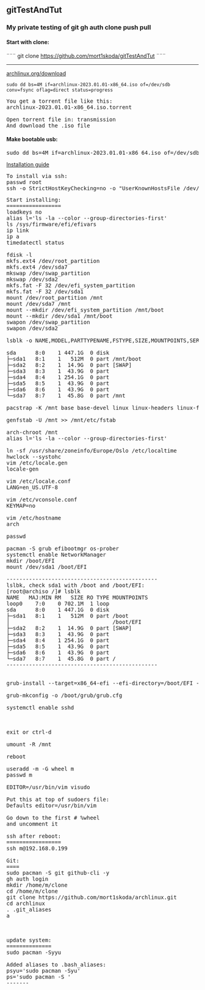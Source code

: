 ## gitTestAndTut
### My private testing of git gh auth clone push pull

#### Start with clone:


¨¨¨
git clone https://github.com/mort1skoda/gitTestAndTut
¨¨¨

----



[archlinux.org/download](https://archlinux.org/download/)



```
sudo dd bs=4M if=archlinux-2023.01.01-x86_64.iso of=/dev/sdb conv=fsync oflag=direct status=progress
```



<pre>
You get a torrent file like this:
archlinux-2023.01.01-x86_64.iso.torrent

Open torrent file in: transmission
And download the .iso file
</pre>

#### Make bootable usb:
<pre>
sudo dd bs=4M if=archlinux-2023.01.01-x86_64.iso of=/dev/sdb conv=fsync oflag=direct status=progress
</pre>

[Installation guide](https://wiki.archlinux.org/title/Installation_guide)

<pre>
To install via ssh:
passwd root
ssh -o StrictHostKeyChecking=no -o "UserKnownHostsFile /dev/null" root@192.168.0.198
</pre>

<pre>
Start installing:
=================
loadkeys no
alias l='ls -la --color --group-directories-first'
ls /sys/firmware/efi/efivars
ip link
ip a
timedatectl status

fdisk -l
mkfs.ext4 /dev/root_partition
mkfs.ext4 /dev/sda7
mkswap /dev/swap_partition
mkswap /dev/sda2
mkfs.fat -F 32 /dev/efi_system_partition
mkfs.fat -F 32 /dev/sda1
mount /dev/root_partition /mnt
mount /dev/sda7 /mnt
mount --mkdir /dev/efi_system_partition /mnt/boot
mount --mkdir /dev/sda1 /mnt/boot
swapon /dev/swap_partition
swapon /dev/sda2

lsblk -o NAME,MODEL,PARTTYPENAME,FSTYPE,SIZE,MOUNTPOINTS,SERIAL

sda      8:0    1 447.1G  0 disk
├─sda1   8:1    1   512M  0 part /mnt/boot
├─sda2   8:2    1  14.9G  0 part [SWAP]
├─sda3   8:3    1  43.9G  0 part
├─sda4   8:4    1 254.1G  0 part
├─sda5   8:5    1  43.9G  0 part
├─sda6   8:6    1  43.9G  0 part
└─sda7   8:7    1  45.8G  0 part /mnt

pacstrap -K /mnt base base-devel linux linux-headers linux-firmware amd-ucode vim openssh networkmanager

genfstab -U /mnt >> /mnt/etc/fstab

arch-chroot /mnt
alias l='ls -la --color --group-directories-first'

ln -sf /usr/share/zoneinfo/Europe/Oslo /etc/localtime
hwclock --systohc
vim /etc/locale.gen
locale-gen

vim /etc/locale.conf
LANG=en_US.UTF-8

vim /etc/vconsole.conf
KEYMAP=no

vim /etc/hostname
arch

passwd

pacman -S grub efibootmgr os-prober
systemctl enable NetworkManager
mkdir /boot/EFI
mount /dev/sda1 /boot/EFI

-----------------------------------------------
lslbk, check sda1 with /boot and /boot/EFI:
[root@archiso /]# lsblk
NAME   MAJ:MIN RM   SIZE RO TYPE MOUNTPOINTS
loop0    7:0    0 702.1M  1 loop
sda      8:0    1 447.1G  0 disk
├─sda1   8:1    1   512M  0 part /boot
│                                /boot/EFI
├─sda2   8:2    1  14.9G  0 part [SWAP]
├─sda3   8:3    1  43.9G  0 part
├─sda4   8:4    1 254.1G  0 part
├─sda5   8:5    1  43.9G  0 part
├─sda6   8:6    1  43.9G  0 part
└─sda7   8:7    1  45.8G  0 part /
-----------------------------------------------


grub-install --target=x86_64-efi --efi-directory=/boot/EFI --bootloader-id=GRUB

grub-mkconfig -o /boot/grub/grub.cfg

systemctl enable sshd



exit or ctrl-d

umount -R /mnt

reboot

useradd -m -G wheel m
passwd m

EDITOR=/usr/bin/vim visudo

Put this at top of sudoers file:
Defaults editor=/usr/bin/vim

Go down to the first # %wheel
and uncomment it

ssh after reboot:
=================
ssh m@192.168.0.199

Git:
====
sudo pacman -S git github-cli -y
gh auth login
mkdir /home/m/clone
cd /home/m/clone
git clone https://github.com/mort1skoda/archlinux.git
cd archlinux
. .git_aliases
a



update system:
==============
sudo pacman -Syyu

Added aliases to .bash_aliases:
psyu='sudo pacman -Syu'
ps='sudo pacman -S '
-------

</pre>
